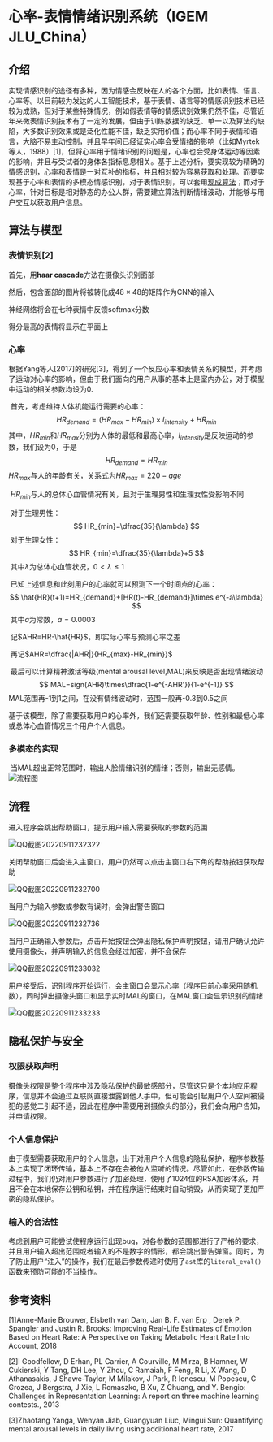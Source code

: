 # 心率-表情情绪识别系统（IGEM JLU_China）

## 介绍

​		实现情感识别的途径有多种，因为情感会反映在人的各个方面，比如表情、语言、心率等。以目前较为发达的人工智能技术，基于表情、语言等的情感识别技术已经较为成熟，但对于某些特殊情况，例如假表情等的情感识别效果仍然不佳，尽管近年来微表情识别技术有了一定的发展，但由于训练数据的缺乏、单一以及算法的缺陷，大多数识别效果或是泛化性能不佳，缺乏实用价值；而心率不同于表情和语言，大脑不易主动控制，并且早年间已经证实心率会受情绪的影响（比如Myrtek等人，1988）[1]，但将心率用于情绪识别的问题是，心率也会受身体运动等因素的影响，并且与受试者的身体各指标息息相关。基于上述分析，要实现较为精确的情感识别，心率和表情是一对互补的指标，并且相对较为容易获取和处理。而要实现基于心率和表情的多模态情感识别，对于表情识别，可以套用[现成算法](https://github.com/atulapra/Emotion-detection)；而对于心率，针对目标是相对静态的办公人群，需要建立算法判断情绪波动，并能够与用户交互以获取用户信息。

## 算法与模型

### 表情识别[2]

首先，用**haar cascade**方法在摄像头识别面部

然后，包含面部的图片将被转化成$48\times48$的矩阵作为CNN的输入

神经网络将会在七种表情中反馈softmax分数

得分最高的表情将显示在平面上

### 心率

​		根据Yang等人[2017]的研究[3]，得到了一个反应心率和表情关系的模型，并考虑了运动对心率的影响，但由于我们面向的用户从事的基本上是室内办公，对于模型中运动的相关参数均设为0.

​		首先，考虑维持人体机能运行需要的心率：
$$
HR_{demand}=(HR_{max}-HR_{min})\times I_{intensity}+HR_{min}
$$
​		其中，$HR_{min}$和$HR_{max}$分别为人体的最低和最高心率，$I_{intensity}$是反映运动的参数，我们设为0，于是
$$
HR_{demand}=HR_{min}
$$
​		$HR_{max}$与人的年龄有关，关系式为$HR_{max}=220-age$

​		$HR_{min}$与人的总体心血管情况有关，且对于生理男性和生理女性受影响不同

​		对于生理男性：
$$
HR_{min}=\dfrac{35}{\lambda}
$$
​		对于生理女性：
$$
HR_{min}=\dfrac{35}{\lambda}+5
$$
​		其中$\lambda$为总体心血管状况，$0<\lambda\le 1$

​		已知上述信息和此刻用户的心率就可以预测下一个时间点的心率：
$$
\hat{HR}(t+1)=HR_{demand}+[HR(t)-HR_{demand}]\times e^{-a\lambda}
$$
​		其中$a$为常数，$a=0.0003$

​		记$AHR=HR-\hat{HR}$，即实际心率与预测心率之差

​		再记$AHR=\dfrac{|AHR|}{HR_{max}-HR_{min}}$

​		最后可以计算精神激活等级(mental arousal level,MAL)来反映是否出现情绪波动
$$
MAL=sign(AHR)\times\dfrac{1-e^{-AHR'}}{1-e^{-1}}
$$
​		MAL范围再-1到1之间，在没有情绪波动时，范围一般再-0.3到0.5之间

​		基于该模型，除了需要获取用户的心率外，我们还需要获取年龄、性别和最低心率或总体心血管情况三个用户个人信息。
### 多模态的实现

​		当MAL超出正常范围时，输出人脸情绪识别的情绪；否则，输出无感情。
![流程图](https://github.com/luozj1020/HR-Expression-Emotion-Detection-System/blob/main/pictures/%E6%B5%81%E7%A8%8B%E5%9B%BE.png)


## 流程

进入程序会跳出帮助窗口，提示用户输入需要获取的参数的范围

![QQ截图20220911232322](https://github.com/luozj1020/HR-Expression-Emotion-Detection-System/blob/main/pictures/QQ%E6%88%AA%E5%9B%BE20220911232322.png)

关闭帮助窗口后会进入主窗口，用户仍然可以点击主窗口右下角的帮助按钮获取帮助

![QQ截图20220911232700](https://github.com/luozj1020/HR-Expression-Emotion-Detection-System/blob/main/pictures/QQ%E6%88%AA%E5%9B%BE20220911232700.png)

当用户为输入参数或参数有误时，会弹出警告窗口

![QQ截图20220911232736](https://github.com/luozj1020/HR-Expression-Emotion-Detection-System/blob/main/pictures/QQ%E6%88%AA%E5%9B%BE20220911232736.png)

当用户正确输入参数后，点击开始按钮会弹出隐私保护声明按钮，请用户确认允许使用摄像头，并声明输入的信息会经过加密，并不会保存

![QQ截图20220911233032](https://github.com/luozj1020/HR-Expression-Emotion-Detection-System/blob/main/pictures/QQ%E6%88%AA%E5%9B%BE20220911233032.png)

用户接受后，识别程序开始运行，会主窗口会显示心率（程序目前心率采用随机数），同时弹出摄像头窗口和显示实时MAL的窗口，在MAL窗口会显示识别的情绪

![QQ截图20220911233233](https://github.com/luozj1020/HR-Expression-Emotion-Detection-System/blob/main/pictures/QQ%E6%88%AA%E5%9B%BE20220911233233.png)

## 隐私保护与安全

### 权限获取声明

​		摄像头权限是整个程序中涉及隐私保护的最敏感部分，尽管这只是个本地应用程序，信息并不会通过互联网直接泄露到他人手中，但可能会引起用户个人空间被侵犯的感觉二引起不适，因此在程序中需要用到摄像头的部分，我们会向用户告知，并申请权限。

### 个人信息保护

​		由于模型需要获取用户的个人信息，出于对用户个人信息的隐私保护，程序参数基本上实现了闭环传输，基本上不存在会被他人监听的情况。尽管如此，在参数传输过程中，我们仍对用户参数进行了加密处理，使用了1024位的RSA加密体系，并且不会在本地保存公钥和私钥，并在程序运行结束时自动销毁，从而实现了更加严密的隐私保护。

### 输入的合法性

​		考虑到用户可能尝试使程序运行出现bug，对各参数的范围都进行了严格的要求，并且用户输入超出范围或者输入的不是数字的情形，都会跳出警告弹窗。同时，为了防止用户“注入”的操作，我们在最后参数传递时使用了`ast`库的`literal_eval()`函数来预防可能的不当操作。

## 参考资料

[1]Anne-Marie Brouwer, Elsbeth van Dam, Jan B. F. van Erp , Derek P. Spangler and Justin R. Brooks: Improving Real-Life Estimates of Emotion Based on Heart Rate: A Perspective on Taking Metabolic Heart Rate Into Account, 2018

[2]I Goodfellow, D Erhan, PL Carrier, A Courville, M Mirza, B Hamner, W Cukierski, Y Tang, DH Lee, Y Zhou, C Ramaiah, F Feng, R Li,
X Wang, D Athanasakis, J Shawe-Taylor, M Milakov, J Park, R Ionescu, M Popescu, C Grozea, J Bergstra, J Xie, L Romaszko, B Xu, Z Chuang, and Y. Bengio: Challenges in Representation Learning: A report on three machine learning contests., 2013

[3]Zhaofang Yanga, Wenyan Jiab, Guangyuan Liuc, Mingui Sun: Quantifying mental arousal levels in daily living using additional
heart rate, 2017





